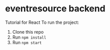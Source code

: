 # eventresource backend
Tutorial for React
To run the project:
1. Clone this repo
2. Run `npm install`
3. Run `npm start`
